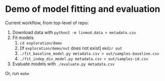 # Demo of model fitting and evaluation

Current workflow, from top-level of repo:

1. Download data with `python3 -m linmod.data > metadata.csv`
2. Fit models
    1. `cd exploration/demo`
    2. [If `exploration/demo/out` does not exist] `mkdir out`
    3. `./fit_baseline_model.py metadata.csv > out/samples-baseline.csv`
    4. `./fit_indep_div_model.py metadata.csv > out/samples-id.csv`
3. Evaluate models with `./evaluate.py metadata.csv`

Or, run `make`
